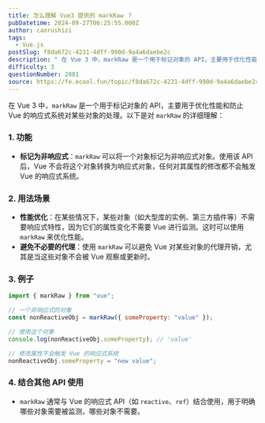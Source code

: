 ```yaml
---
title: 怎么理解 Vue3 提供的 markRaw ？
pubDatetime: 2024-09-27T06:25:55.000Z
author: caorushizi
tags:
  - Vue.js
postSlug: f8da672c-4231-4dff-990d-9a4a6daebe2c
description: " 在 Vue 3 中，markRaw 是一个用于标记对象的 API，主要用于优化性能和防止 Vue 的响应式系统对某些对象的处理。以下是对 markRaw 的详细理解： 1. 功能 标记为非响应式：markRaw 可以将一个对象标记为非响应式对象。使用该 API 后，Vue 不会将这个对象转换为响应式对象，任何对其属性的修改都不会触发 Vue 的响应式系统。 2. 用法场景 性能优化：在某些情况下"
difficulty: 3
questionNumber: 2881
source: https://fe.ecool.fun/topic/f8da672c-4231-4dff-990d-9a4a6daebe2c
---
```


在 Vue 3 中，`markRaw` 是一个用于标记对象的 API，主要用于优化性能和防止 Vue 的响应式系统对某些对象的处理。以下是对 `markRaw` 的详细理解：

### **1. 功能**

- **标记为非响应式**：`markRaw` 可以将一个对象标记为非响应式对象。使用该 API 后，Vue 不会将这个对象转换为响应式对象，任何对其属性的修改都不会触发 Vue 的响应式系统。

### **2. 用法场景**

- **性能优化**：在某些情况下，某些对象（如大型库的实例、第三方插件等）不需要响应式特性，因为它们的属性变化不需要 Vue 进行监测。这时可以使用 `markRaw` 来优化性能。
- **避免不必要的代理**：使用 `markRaw` 可以避免 Vue 对某些对象的代理开销，尤其是当这些对象不会被 Vue 观察或更新时。

### **3. 例子**

```javascript
import { markRaw } from "vue";

// 一个非响应式的对象
const nonReactiveObj = markRaw({ someProperty: "value" });

// 使用这个对象
console.log(nonReactiveObj.someProperty); // 'value'

// 修改属性不会触发 Vue 的响应式系统
nonReactiveObj.someProperty = "new value";
```

### **4. 结合其他 API 使用**

- `markRaw` 通常与 Vue 的响应式 API（如 `reactive`、`ref`）结合使用，用于明确哪些对象需要被监测，哪些对象不需要。
